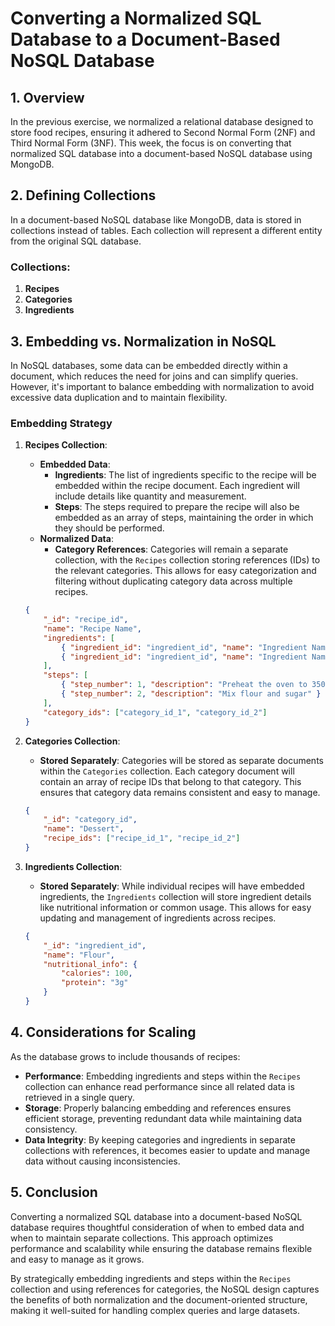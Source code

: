 # Converting a Normalized SQL Database to a Document-Based NoSQL Database

## 1. Overview

In the previous exercise, we normalized a relational database designed to store food recipes, ensuring it adhered to Second Normal Form (2NF) and Third Normal Form (3NF). This week, the focus is on converting that normalized SQL database into a document-based NoSQL database using MongoDB.

## 2. Defining Collections

In a document-based NoSQL database like MongoDB, data is stored in collections instead of tables. Each collection will represent a different entity from the original SQL database.

### Collections:
1. **Recipes**
2. **Categories**
3. **Ingredients**

## 3. Embedding vs. Normalization in NoSQL

In NoSQL databases, some data can be embedded directly within a document, which reduces the need for joins and can simplify queries. However, it's important to balance embedding with normalization to avoid excessive data duplication and to maintain flexibility.

### Embedding Strategy

1. **Recipes Collection**:
    - **Embedded Data**:
        - **Ingredients**: The list of ingredients specific to the recipe will be embedded within the recipe document. Each ingredient will include details like quantity and measurement.
        - **Steps**: The steps required to prepare the recipe will also be embedded as an array of steps, maintaining the order in which they should be performed.
    - **Normalized Data**:
        - **Category References**: Categories will remain a separate collection, with the `Recipes` collection storing references (IDs) to the relevant categories. This allows for easy categorization and filtering without duplicating category data across multiple recipes.

    ```json
    {
        "_id": "recipe_id",
        "name": "Recipe Name",
        "ingredients": [
            { "ingredient_id": "ingredient_id", "name": "Ingredient Name", "quantity": "1", "measurement": "cup" },
            { "ingredient_id": "ingredient_id", "name": "Ingredient Name", "quantity": "2", "measurement": "tbsp" }
        ],
        "steps": [
            { "step_number": 1, "description": "Preheat the oven to 350°F" },
            { "step_number": 2, "description": "Mix flour and sugar" }
        ],
        "category_ids": ["category_id_1", "category_id_2"]
    }
    ```

2. **Categories Collection**:
    - **Stored Separately**: Categories will be stored as separate documents within the `Categories` collection. Each category document will contain an array of recipe IDs that belong to that category. This ensures that category data remains consistent and easy to manage.

    ```json
    {
        "_id": "category_id",
        "name": "Dessert",
        "recipe_ids": ["recipe_id_1", "recipe_id_2"]
    }
    ```

3. **Ingredients Collection**:
    - **Stored Separately**: While individual recipes will have embedded ingredients, the `Ingredients` collection will store ingredient details like nutritional information or common usage. This allows for easy updating and management of ingredients across recipes.

    ```json
    {
        "_id": "ingredient_id",
        "name": "Flour",
        "nutritional_info": {
            "calories": 100,
            "protein": "3g"
        }
    }
    ```

## 4. Considerations for Scaling

As the database grows to include thousands of recipes:
- **Performance**: Embedding ingredients and steps within the `Recipes` collection can enhance read performance since all related data is retrieved in a single query.
- **Storage**: Properly balancing embedding and references ensures efficient storage, preventing redundant data while maintaining data consistency.
- **Data Integrity**: By keeping categories and ingredients in separate collections with references, it becomes easier to update and manage data without causing inconsistencies.

## 5. Conclusion

Converting a normalized SQL database into a document-based NoSQL database requires thoughtful consideration of when to embed data and when to maintain separate collections. This approach optimizes performance and scalability while ensuring the database remains flexible and easy to manage as it grows.

By strategically embedding ingredients and steps within the `Recipes` collection and using references for categories, the NoSQL design captures the benefits of both normalization and the document-oriented structure, making it well-suited for handling complex queries and large datasets.
